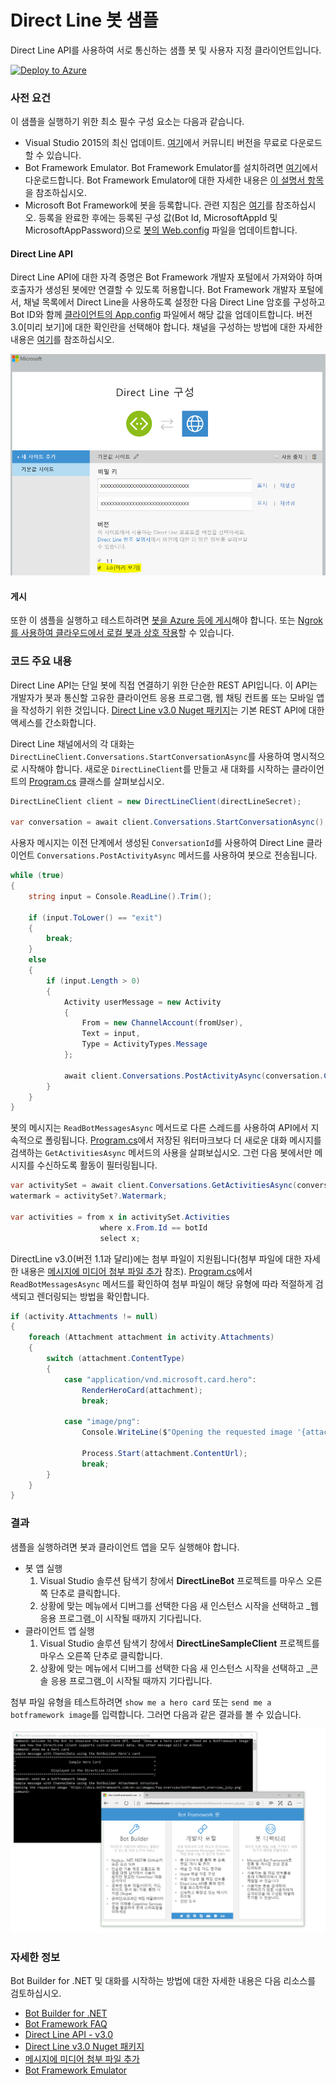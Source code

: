 ﻿# Direct Line 봇 샘플

Direct Line API를 사용하여 서로 통신하는 샘플 봇 및 사용자 지정 클라이언트입니다.

[![Deploy to Azure][Deploy Button]][Deploy CSharp/DirectLine]

[Deploy Button]: https://azuredeploy.net/deploybutton.png
[Deploy CSharp/DirectLine]: https://azuredeploy.net

### 사전 요건

이 샘플을 실행하기 위한 최소 필수 구성 요소는 다음과 같습니다.
* Visual Studio 2015의 최신 업데이트. [여기](http://www.visualstudio.com)에서 커뮤니티 버전을 무료로 다운로드할 수 있습니다.
* Bot Framework Emulator. Bot Framework Emulator를 설치하려면 [여기](https://emulator.botframework.com/)에서 다운로드합니다. Bot Framework Emulator에 대한 자세한 내용은 [이 설명서 항목](https://github.com/microsoft/botframework-emulator/wiki/Getting-Started)을 참조하십시오.
* Microsoft Bot Framework에 봇을 등록합니다. 관련 지침은 [여기](https://docs.microsoft.com/ko-kr/bot-framework/portal-register-bot)를 참조하십시오. 등록을 완료한 후에는 등록된 구성 값(Bot Id, MicrosoftAppId 및 MicrosoftAppPassword)으로 [봇의 Web.config](DirectLineBot/Web.config#L9-L11) 파일을 업데이트합니다.

#### Direct Line API
Direct Line API에 대한 자격 증명은 Bot Framework 개발자 포털에서 가져와야 하며 호출자가 생성된 봇에만 연결할 수 있도록 허용합니다.
Bot Framework 개발자 포털에서, 채널 목록에서 Direct Line을 사용하도록 설정한 다음 Direct Line 암호를 구성하고 Bot ID와 함께 [클라이언트의 App.config](DirectLineClient/App.config#L4-L5) 파일에서 해당 값을 업데이트합니다. 버전 3.0[미리 보기]에 대한 확인란을 선택해야 합니다. 채널을 구성하는 방법에 대한 자세한 내용은 [여기](https://docs.microsoft.com/ko-kr/bot-framework/portal-configure-channels)를 참조하십시오.

![Direct Line 구성](images/outcome-configure.png)

#### 게시
또한 이 샘플을 실행하고 테스트하려면 [봇을 Azure 등에 게시](https://docs.microsoft.com/ko-kr/bot-framework/publish-bot-overview)해야 합니다. 또는 [Ngrok를 사용하여 클라우드에서 로컬 봇과 상호 작용](https://blogs.msdn.microsoft.com/jamiedalton/2016/07/29/ms-bot-framework-ngrok/)할 수 있습니다. 

### 코드 주요 내용

Direct Line API는 단일 봇에 직접 연결하기 위한 단순한 REST API입니다. 이 API는 개발자가 봇과 통신할 고유한 클라이언트 응용 프로그램, 웹 채팅 컨트롤 또는 모바일 앱을 작성하기 위한 것입니다. [Direct Line v3.0 Nuget 패키지](https://www.nuget.org/packages/Microsoft.Bot.Connector.DirectLine/3.0.0-beta)는 기본 REST API에 대한 액세스를 간소화합니다.

Direct Line 채널에서의 각 대화는 `DirectLineClient.Conversations.StartConversationAsync`를 사용하여 명시적으로 시작해야 합니다.
새로운 `DirectLineClient`를 만들고 새 대화를 시작하는 클라이언트의 [Program.cs](DirectLineClient/Program.cs#L25-L27) 클래스를 살펴보십시오.


````C#
DirectLineClient client = new DirectLineClient(directLineSecret);
            
var conversation = await client.Conversations.StartConversationAsync();
````

사용자 메시지는 이전 단계에서 생성된 `ConversationId`를 사용하여 Direct Line 클라이언트 `Conversations.PostActivityAsync` 메서드를 사용하여 봇으로 전송됩니다.

````C#
while (true)
{
    string input = Console.ReadLine().Trim();

    if (input.ToLower() == "exit")
    {
        break;
    }
    else
    {
        if (input.Length > 0)
        {
            Activity userMessage = new Activity
            {
                From = new ChannelAccount(fromUser),
                Text = input,
                Type = ActivityTypes.Message
            };

            await client.Conversations.PostActivityAsync(conversation.ConversationId, userMessage);
        }
    }
}
````

봇의 메시지는 `ReadBotMessagesAsync` 메서드로 다른 스레드를 사용하여 API에서 지속적으로 폴링됩니다. [Program.cs](DirectLineClient/Program.cs#L64-L69)에서 저장된 워터마크보다 더 새로운 대화 메시지를 검색하는 `GetActivitiesAsync` 메서드의 사용을 살펴보십시오. 그런 다음 봇에서만 메시지를 수신하도록 활동이 필터링됩니다.

````C#
var activitySet = await client.Conversations.GetActivitiesAsync(conversationId, watermark);
watermark = activitySet?.Watermark;

var activities = from x in activitySet.Activities
                    where x.From.Id == botId
                    select x;
````

DirectLine v3.0(버전 1.1과 달리)에는 첨부 파일이 지원됩니다(첨부 파일에 대한 자세한 내용은 [메시지에 미디어 첨부 파일 추가](https://docs.microsoft.com/ko-kr/bot-framework/dotnet/bot-builder-dotnet-add-media-attachments) 참조). [Program.cs](DirectLineClient/Program.cs#L75-L92)에서 `ReadBotMessagesAsync` 메서드를 확인하여 첨부 파일이 해당 유형에 따라 적절하게 검색되고 렌더링되는 방법을 확인합니다.


````C#
if (activity.Attachments != null)
{
    foreach (Attachment attachment in activity.Attachments)
    {
        switch (attachment.ContentType)
        {
            case "application/vnd.microsoft.card.hero":
                RenderHeroCard(attachment);
                break;

            case "image/png":
                Console.WriteLine($"Opening the requested image '{attachment.ContentUrl}'");

                Process.Start(attachment.ContentUrl);
                break;
        }
    }
}
````


### 결과

샘플을 실행하려면 봇과 클라이언트 앱을 모두 실행해야 합니다.
* 봇 앱 실행
    1. Visual Studio 솔루션 탐색기 창에서 **DirectLineBot** 프로젝트를 마우스 오른쪽 단추로 클릭합니다.
    2. 상황에 맞는 메뉴에서 디버그를 선택한 다음 새 인스턴스 시작을 선택하고 _웹 응용 프로그램_이 시작될 때까지 기다립니다.
* 클라이언트 앱 실행
    1. Visual Studio 솔루션 탐색기 창에서 **DirectLineSampleClient** 프로젝트를 마우스 오른쪽 단추로 클릭합니다.
    2. 상황에 맞는 메뉴에서 디버그를 선택한 다음 새 인스턴스 시작을 선택하고 _콘솔 응용 프로그램_이 시작될 때까지 기다립니다.

첨부 파일 유형을 테스트하려면 `show me a hero card` 또는 `send me a botframework image`를 입력합니다. 그러면 다음과 같은 결과를 볼 수 있습니다.

![샘플 결과](images/outcome.png)

### 자세한 정보

Bot Builder for .NET 및 대화를 시작하는 방법에 대한 자세한 내용은 다음 리소스를 검토하십시오.
* [Bot Builder for .NET](https://docs.microsoft.com/ko-kr/bot-framework/dotnet/)
* [Bot Framework FAQ](https://docs.microsoft.com/ko-kr/bot-framework/resources-bot-framework-faq#i-have-a-communication-channel-id-like-to-be-configurable-with-bot-framework-can-i-work-with-microsoft-to-do-that)
* [Direct Line API - v3.0](https://docs.botframework.com/ko-kr/restapi/directline3/)
* [Direct Line v3.0 Nuget 패키지](https://www.nuget.org/packages/Microsoft.Bot.Connector.DirectLine/3.0.0-beta)
* [메시지에 미디어 첨부 파일 추가](https://docs.microsoft.com/ko-kr/bot-framework/dotnet/bot-builder-dotnet-add-media-attachments)
* [Bot Framework Emulator](https://github.com/microsoft/botframework-emulator/wiki/Getting-Started)
